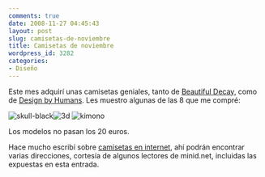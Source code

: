 ```yaml
---
comments: true
date: 2008-11-27 04:45:43
layout: post
slug: camisetas-de-noviembre
title: Camisetas de noviembre
wordpress_id: 3282
categories:
- Diseño
---
```


Este mes adquirí unas camisetas geniales, tanto de [Beautiful Decay](http://www.beautifuldecay.com), como de [Design by Humans](http://www.designbyhumans.com). Les muestro algunas de las 8 que me compré:





![skull-black](http://www.minid.net/images/skull-black.jpg)![3d](http://www.minid.net/images/3d.jpg)
![kimono](http://www.minid.net/images/kimono.jpg)





Los modelos no pasan los 20 euros.





Hace mucho escribí sobre [camisetas en internet](http://www.minid.net/2006/02/20/camisetas-por-internet/), ahí podrán encontrar varias direcciones, cortesía de algunos lectores de minid.net, incluidas las expuestas en esta entrada.



